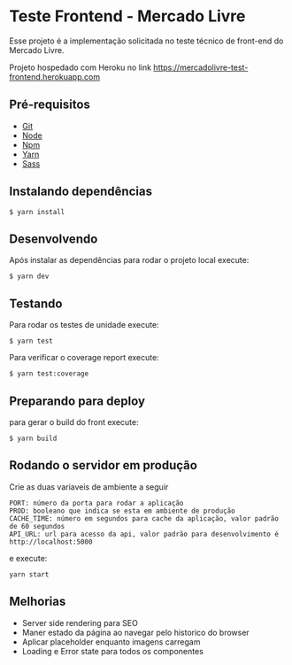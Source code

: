 # Teste Frontend - Mercado Livre

Esse projeto é a implementação solicitada no teste técnico de front-end do Mercado Livre.

Projeto hospedado com Heroku no link https://mercadolivre-test-frontend.herokuapp.com

## Pré-requisitos

- [Git](https://git-scm.com/)
- [Node](https://nodejs.org/)
- [Npm](https://www.npmjs.com/)
- [Yarn](https://yarnpkg.com/pt-BR/)
- [Sass](http://sass-lang.com/install)

## Instalando dependências
```
$ yarn install
```

## Desenvolvendo

Após instalar as dependências para rodar o projeto local execute:

```
$ yarn dev
```

## Testando
Para rodar os testes de unidade execute:

```
$ yarn test
```

Para verificar o coverage report execute:

```
$ yarn test:coverage
```

## Preparando para deploy

para gerar o build do front execute:

```
$ yarn build
```

## Rodando o servidor em produção

Crie as duas variaveis de ambiente a seguir
```
PORT: número da porta para rodar a aplicação
PROD: booleano que indica se esta em ambiente de produção
CACHE_TIME: número em segundos para cache da aplicação, valor padrão de 60 segundos
API_URL: url para acesso da api, valor padrão para desenvolvimento é http://localhost:5000
```

e execute: 

```
yarn start
```

## Melhorias
- Server side rendering para SEO
- Maner estado da página ao navegar pelo historico do browser
- Aplicar placeholder enquanto imagens carregam
- Loading e Error state para todos os componentes
